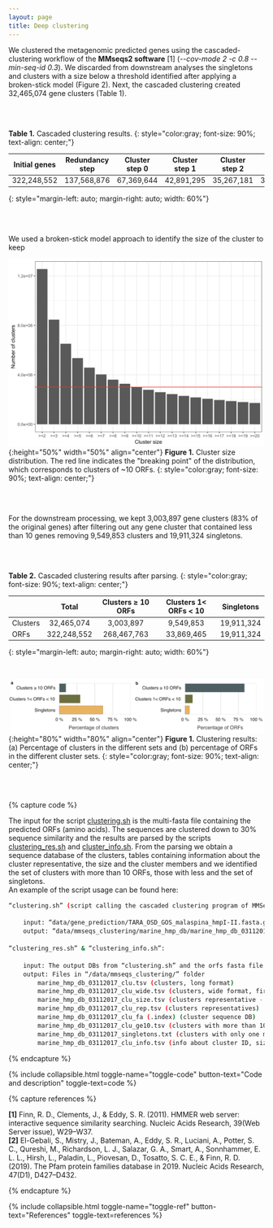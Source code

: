 ```yaml
---
layout: page
title: Deep clustering
---
```


We clustered the metagenomic predicted genes using the cascaded-clustering workflow of the **MMseqs2 software** [1] (*--cov-mode 2 -c 0.8 --min-seq-id 0.3*). We discarded from downstream analyses the singletons and clusters with a size below a threshold identified after applying a broken-stick model (Figure 2). Next, the cascaded clustering created 32,465,074 gene clusters (Table 1). 

<br />
<br />

**Table 1.** Cascaded clustering results. 
{: style="color:gray; font-size: 90%; text-align: center;"}     

| Initial genes | Redundancy step | Cluster step 0 | Cluster step 1 | Cluster step 2 | Cluster step 3 |
| :-----------: | :-------------: | :------------: | :------------: | :------------: | :------------: |
|  322,248,552  |   137,568,876   |   67,369,644   |   42,891,295   |   35,267,181   |   32,465,074   |
{: style="margin-left: auto; margin-right: auto; width: 60%"}

<br />
<br />

We used a broken-stick model approach to identify the size of the cluster to keep

![img/MG_cluster_size_threshold.png](img/MG_cluster_size_threshold.png#center){:height="50%" width="50%" align="center"} 
**Figure 1.** Cluster size distribution. The red line indicates the "breaking point" of the distribution, which corresponds to clusters of ~10 ORFs.
{: style="color:gray; font-size: 90%; text-align: center;"}  



<br />
<br />


For the downstream processing, we kept 3,003,897 gene clusters (83% of the original genes) after filtering out any gene cluster that contained less than 10 genes removing 9,549,853 clusters and 19,911,324 singletons.  


<br />
<br />

**Table 2.** Cascaded clustering results after parsing. 
{: style="color:gray; font-size: 90%; text-align: center;"}  

|          |    Total    | Clusters ≥ 10 ORFs | Clusters 1< ORFs < 10 | Singletons |
| -------- | :---------: | :----------------: | :-------------------: | :--------: |
| Clusters | 32,465,074  |     3,003,897      |       9,549,853       | 19,911,324 |
| ORFs     | 322,248,552 |    268,467,763     |      33,869,465       | 19,911,324 |
{: style="margin-left: auto; margin-right: auto; width: 60%"}


<br>

![MG_mmseqs_clustering_res.png](img/MG_mmseqs_clustering_res.png#center){:height="80%" width="80%" align="center"} 
**Figure 1.** Clustering results: (a) Percentage of clusters in the different sets and (b) percentage of ORFs in the different cluster sets.
{: style="color:gray; font-size: 90%; text-align: center;"}  






<br />
<br />

{% capture code %}

The input for the script [clustering.sh](scripts/MMseqs_clustering/clustering.sh) is the multi-fasta file containing the predicted ORFs (amino acids). The sequences are clustered down to 30% sequence similarity and the results are parsed by the scripts [clustering_res.sh](scripts/MMseqs_clustering/clustering_res.sh) and [cluster_info.sh](scripts/MMseqs_clustering/cluster_info.sh). From the parsing we obtain a sequence database of the clusters, tables containing information about the cluster representative, the size and the cluster members and we identified the set of clusters with more than 10 ORFs, those with less and the set of singletons. 
<br />
An example of the script usage can be found here:

```bash
“clustering.sh” (script calling the cascaded clustering program of MMSeqs2):

    input: “data/gene_prediction/TARA_OSD_GOS_malaspina_hmpI-II.fasta.gz”
    output: “data/mmseqs_clustering/marine_hmp_db/marine_hmp_db_03112017” & “/data/mmseqs_clustering/marine_hmp_db/marine_hmp_db_03112017_clu”

“clustering_res.sh” & “clustering_info.sh”:

    input: The output DBs from “clustering.sh” and the orfs fasta file
    output: Files in “/data/mmseqs_clustering/” folder
        marine_hmp_db_03112017_clu.tsv (clusters, long format)
        marine_hmp_db_03112017_clu_wide.tsv (clusters, wide format, first column = representative)
        marine_hmp_db_03112017_clu_size.tsv (clusters representative - size)
        marine_hmp_db_03112017_clu_rep.tsv (clusters representatives)
        marine_hmp_db_03112017_clu_fa (.index) (cluster sequence DB)
        marine_hmp_db_03112017_clu_ge10.tsv (clusters with more than 10 members)
        marine_hmp_db_03112017_singletons.txt (clusters with only one member)
        marine_hmp_db_03112017_clu_info.tsv (info about cluster ID, size, ORFs length)

```

{% endcapture %}

{% include collapsible.html toggle-name="toggle-code" button-text="Code and description" toggle-text=code %}

{% capture references %}

**[1]**	Finn, R. D., Clements, J., & Eddy, S. R. (2011). HMMER web server: interactive sequence similarity searching. Nucleic Acids Research, 39(Web Server issue), W29–W37.  
**[2]** El-Gebali, S., Mistry, J., Bateman, A., Eddy, S. R., Luciani, A., Potter, S. C., Qureshi, M., Richardson, L. J., Salazar, G. A., Smart, A., Sonnhammer, E. L. L., Hirsh, L., Paladin, L., Piovesan, D., Tosatto, S. C. E., & Finn, R. D. (2019). The Pfam protein families database in 2019. Nucleic Acids Research, 47(D1), D427–D432.  

{% endcapture %}

<p></p>
{% include collapsible.html toggle-name="toggle-ref" button-text="References" toggle-text=references %}
